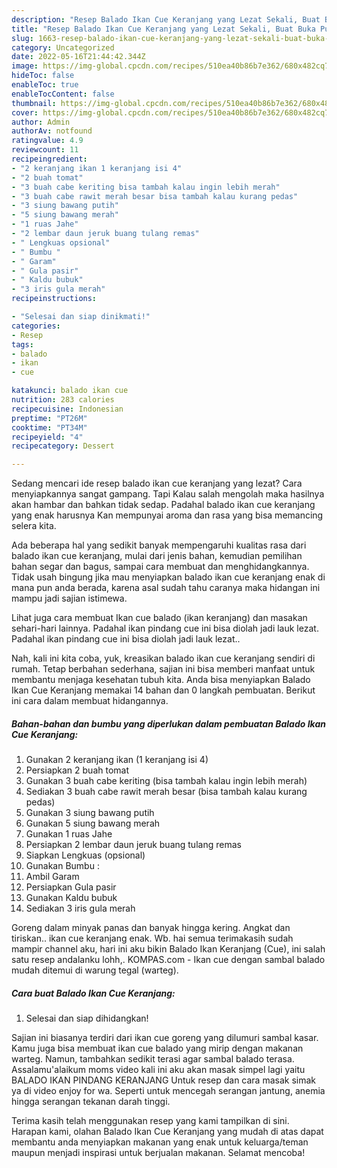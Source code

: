 ```yaml
---
description: "Resep Balado Ikan Cue Keranjang yang Lezat Sekali, Buat Buka Puasa Lezat"
title: "Resep Balado Ikan Cue Keranjang yang Lezat Sekali, Buat Buka Puasa Lezat"
slug: 1663-resep-balado-ikan-cue-keranjang-yang-lezat-sekali-buat-buka-puasa-lezat
category: Uncategorized
date: 2022-05-16T21:44:42.344Z
image: https://img-global.cpcdn.com/recipes/510ea40b86b7e362/680x482cq70/balado-ikan-cue-keranjang-foto-resep-utama.jpg
hideToc: false
enableToc: true
enableTocContent: false
thumbnail: https://img-global.cpcdn.com/recipes/510ea40b86b7e362/680x482cq70/balado-ikan-cue-keranjang-foto-resep-utama.jpg
cover: https://img-global.cpcdn.com/recipes/510ea40b86b7e362/680x482cq70/balado-ikan-cue-keranjang-foto-resep-utama.jpg
author: Admin
authorAv: notfound
ratingvalue: 4.9
reviewcount: 11
recipeingredient:
- "2 keranjang ikan 1 keranjang isi 4"
- "2 buah tomat"
- "3 buah cabe keriting bisa tambah kalau ingin lebih merah"
- "3 buah cabe rawit merah besar bisa tambah kalau kurang pedas"
- "3 siung bawang putih"
- "5 siung bawang merah"
- "1 ruas Jahe"
- "2 lembar daun jeruk buang tulang remas"
- " Lengkuas opsional"
- " Bumbu "
- " Garam"
- " Gula pasir"
- " Kaldu bubuk"
- "3 iris gula merah"
recipeinstructions:

- "Selesai dan siap dinikmati!"
categories:
- Resep
tags:
- balado
- ikan
- cue

katakunci: balado ikan cue 
nutrition: 283 calories
recipecuisine: Indonesian
preptime: "PT26M"
cooktime: "PT34M"
recipeyield: "4"
recipecategory: Dessert

---
```



Sedang mencari ide resep balado ikan cue keranjang yang lezat? Cara menyiapkannya sangat gampang. Tapi Kalau salah mengolah maka hasilnya akan hambar dan bahkan tidak sedap. Padahal balado ikan cue keranjang yang enak harusnya Kan mempunyai aroma dan rasa yang bisa memancing selera kita.


Ada beberapa hal yang sedikit banyak mempengaruhi kualitas rasa dari balado ikan cue keranjang, mulai dari jenis bahan, kemudian pemilihan bahan segar dan bagus, sampai cara membuat dan menghidangkannya. Tidak usah bingung jika mau menyiapkan balado ikan cue keranjang enak di mana pun anda berada, karena asal sudah tahu caranya maka hidangan ini mampu jadi sajian istimewa.

Lihat juga cara membuat Ikan cue balado (ikan keranjang) dan masakan sehari-hari lainnya. Padahal ikan pindang cue ini bisa diolah jadi lauk lezat. Padahal ikan pindang cue ini bisa diolah jadi lauk lezat..


Nah, kali ini kita coba, yuk, kreasikan balado ikan cue keranjang sendiri di rumah. Tetap berbahan sederhana, sajian ini bisa memberi manfaat untuk membantu menjaga kesehatan tubuh kita. Anda bisa menyiapkan Balado Ikan Cue Keranjang memakai 14 bahan dan 0 langkah pembuatan. Berikut ini cara dalam membuat hidangannya.

<!--inarticleads1-->

##### Bahan-bahan dan bumbu yang diperlukan dalam pembuatan Balado Ikan Cue Keranjang:

1. Gunakan 2 keranjang ikan (1 keranjang isi 4)
1. Persiapkan 2 buah tomat
1. Gunakan 3 buah cabe keriting (bisa tambah kalau ingin lebih merah)
1. Sediakan 3 buah cabe rawit merah besar (bisa tambah kalau kurang pedas)
1. Gunakan 3 siung bawang putih
1. Gunakan 5 siung bawang merah
1. Gunakan 1 ruas Jahe
1. Persiapkan 2 lembar daun jeruk buang tulang remas
1. Siapkan  Lengkuas (opsional)
1. Gunakan  Bumbu :
1. Ambil  Garam
1. Persiapkan  Gula pasir
1. Gunakan  Kaldu bubuk
1. Sediakan 3 iris gula merah


Goreng dalam minyak panas dan banyak hingga kering. Angkat dan tiriskan.. ikan cue keranjang enak. Wb. hai semua terimakasih sudah mampir channel aku, hari ini aku bikin Balado Ikan Keranjang (Cue), ini salah satu resep andalanku lohh,. KOMPAS.com - Ikan cue dengan sambal balado mudah ditemui di warung tegal (warteg). 

<!--inarticleads2-->

##### Cara buat Balado Ikan Cue Keranjang:


1. Selesai dan siap dihidangkan!

Sajian ini biasanya terdiri dari ikan cue goreng yang dilumuri sambal kasar. Kamu juga bisa membuat ikan cue balado yang mirip dengan makanan warteg. Namun, tambahkan sedikit terasi agar sambal balado terasa. Assalamu&#39;alaikum moms video kali ini aku akan masak simpel lagi yaitu BALADO IKAN PINDANG KERANJANG Untuk resep dan cara masak simak ya di video enjoy for wa. Seperti untuk mencegah serangan jantung, anemia hingga serangan tekanan darah tinggi. 

Terima kasih telah menggunakan resep yang kami tampilkan di sini. Harapan kami, olahan Balado Ikan Cue Keranjang yang mudah di atas dapat membantu anda menyiapkan makanan yang enak untuk keluarga/teman maupun menjadi inspirasi untuk berjualan makanan. Selamat mencoba!
